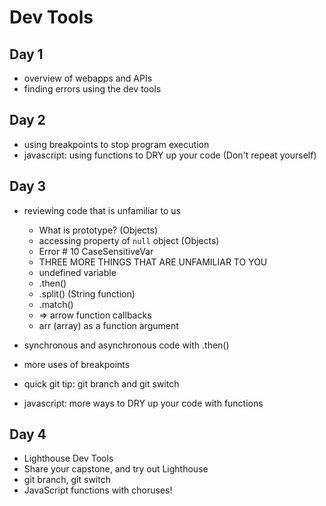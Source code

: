 # Dev Tools

## Day 1

- overview of webapps and APIs
- finding errors using the dev tools

## Day 2

- using breakpoints to stop program execution
- javascript: using functions to DRY up your code (Don't repeat yourself)

## Day 3

- reviewing code that is unfamiliar to us
  - What is prototype? (Objects)
  - accessing property of `null` object (Objects)
  - Error # 10 CaseSensitiveVar
  - THREE MORE THINGS THAT ARE UNFAMILIAR TO YOU
  - undefined variable
  - .then()
  - .split() (String function)
  - .match()
  - => arrow function callbacks
  - arr (array) as a function argument

- synchronous and asynchronous code with .then()
- more uses of breakpoints
- quick git tip: git branch and git switch
- javascript: more ways to DRY up your code with functions

## Day 4

- Lighthouse Dev Tools
- Share your capstone, and try out Lighthouse
- git branch, git switch
- JavaScript functions with choruses!
